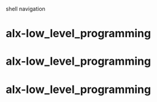 shell navigation
# alx-low_level_programming
# alx-low_level_programming
# alx-low_level_programming
